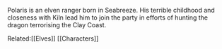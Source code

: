 Polaris is an elven ranger born in Seabreeze. His terrible childhood and closeness with Kiln lead him to join the party in efforts of hunting the dragon terrorising the Clay Coast.



Related:[[Elves]] [[Characters]]